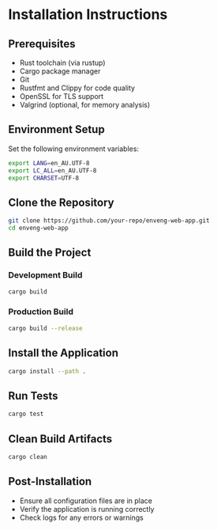# Installation Instructions

## Prerequisites
- Rust toolchain (via rustup)
- Cargo package manager
- Git
- Rustfmt and Clippy for code quality
- OpenSSL for TLS support
- Valgrind (optional, for memory analysis)

## Environment Setup
Set the following environment variables:
```bash
export LANG=en_AU.UTF-8
export LC_ALL=en_AU.UTF-8
export CHARSET=UTF-8
```

## Clone the Repository
```bash
git clone https://github.com/your-repo/enveng-web-app.git
cd enveng-web-app
```

## Build the Project
### Development Build
```bash
cargo build
```

### Production Build
```bash
cargo build --release
```

## Install the Application
```bash
cargo install --path .
```

## Run Tests
```bash
cargo test
```

## Clean Build Artifacts
```bash
cargo clean
```

## Post-Installation
- Ensure all configuration files are in place
- Verify the application is running correctly
- Check logs for any errors or warnings
